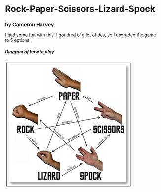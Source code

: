 # Rock-Paper-Scissors-Lizard-Spock

### by Cameron Harvey

I had some fun with this.  I got tired of a lot of ties, so I upgraded the game to 5 options.

##### Diagram of how to play

![Diagram of How to Play](./Assets/rock-paper-scissors-lizard-Spock.jpg)